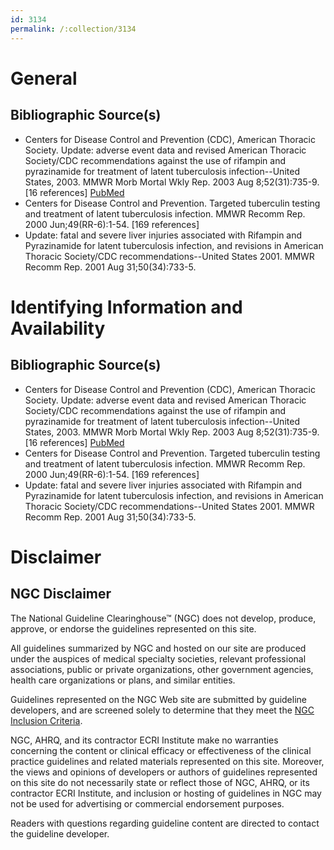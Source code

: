 ```yaml
---
id: 3134
permalink: /:collection/3134
---
```


# General

## Bibliographic Source(s)

- Centers for Disease Control and Prevention (CDC), American Thoracic Society. Update: adverse event data and revised American Thoracic Society/CDC recommendations against the use of rifampin and pyrazinamide for treatment of latent tuberculosis infection--United States, 2003. MMWR Morb Mortal Wkly Rep. 2003 Aug 8;52(31):735-9. [16 references] [ PubMed ](http://www.ncbi.nlm.nih.gov/entrez/query.fcgi?cmd=Retrieve&db=pubmed&dopt=Abstract&list_uids=12904741)
- Centers for Disease Control and Prevention. Targeted tuberculin testing and treatment of latent tuberculosis infection. MMWR Recomm Rep. 2000 Jun;49(RR-6):1-54. [169 references]
- Update: fatal and severe liver injuries associated with Rifampin and Pyrazinamide for latent tuberculosis infection, and revisions in American Thoracic Society/CDC recommendations--United States 2001. MMWR Recomm Rep. 2001 Aug 31;50(34):733-5.

# Identifying Information and Availability

## Bibliographic Source(s)

- Centers for Disease Control and Prevention (CDC), American Thoracic Society. Update: adverse event data and revised American Thoracic Society/CDC recommendations against the use of rifampin and pyrazinamide for treatment of latent tuberculosis infection--United States, 2003. MMWR Morb Mortal Wkly Rep. 2003 Aug 8;52(31):735-9. [16 references] [ PubMed ](http://www.ncbi.nlm.nih.gov/entrez/query.fcgi?cmd=Retrieve&db=pubmed&dopt=Abstract&list_uids=12904741)
- Centers for Disease Control and Prevention. Targeted tuberculin testing and treatment of latent tuberculosis infection. MMWR Recomm Rep. 2000 Jun;49(RR-6):1-54. [169 references]
- Update: fatal and severe liver injuries associated with Rifampin and Pyrazinamide for latent tuberculosis infection, and revisions in American Thoracic Society/CDC recommendations--United States 2001. MMWR Recomm Rep. 2001 Aug 31;50(34):733-5.

# Disclaimer

## NGC Disclaimer

The National Guideline Clearinghouse™ (NGC) does not develop, produce, approve, or endorse the guidelines represented on this site.

All guidelines summarized by NGC and hosted on our site are produced under the auspices of medical specialty societies, relevant professional associations, public or private organizations, other government agencies, health care organizations or plans, and similar entities.

Guidelines represented on the NGC Web site are submitted by guideline developers, and are screened solely to determine that they meet the [NGC Inclusion Criteria](/help-and-about/summaries/inclusion-criteria).

NGC, AHRQ, and its contractor ECRI Institute make no warranties concerning the content or clinical efficacy or effectiveness of the clinical practice guidelines and related materials represented on this site. Moreover, the views and opinions of developers or authors of guidelines represented on this site do not necessarily state or reflect those of NGC, AHRQ, or its contractor ECRI Institute, and inclusion or hosting of guidelines in NGC may not be used for advertising or commercial endorsement purposes.

Readers with questions regarding guideline content are directed to contact the guideline developer.

